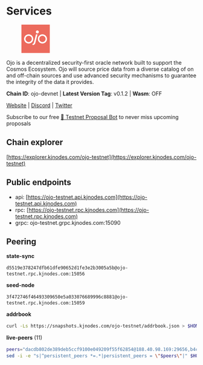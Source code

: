 # Services

<figure><img src="https://raw.githubusercontent.com/kj89/cosmos-images/main/logos/ojo.png" alt=""><figcaption></figcaption></figure>

Ojo is a decentralized security-first oracle network built  to support the Cosmos Ecosystem. Ojo will source price data  from a diverse catalog of on and off-chain sources and use  advanced security mechanisms to guarantee the integrity of the data it provides.

**Chain ID**: ojo-devnet | **Latest Version Tag**: v0.1.2 | **Wasm**: OFF

[Website](https://ojo.network) | [Discord](https://discord.gg/fd8Yrex8nC) | [Twitter](https://twitter.com/ojo_network)



Subscribe to our free [🤖 Testnet Proposal Bot](https://t.me/kjnodes_testnet_proposal_bot) to never miss upcoming proposals


## Chain explorer
[https://explorer.kjnodes.com/ojo-testnet](https://explorer.kjnodes.com/ojo-testnet)

## Public endpoints

* api: [https://ojo-testnet.api.kjnodes.com](https://ojo-testnet.api.kjnodes.com)
* rpc: [https://ojo-testnet.rpc.kjnodes.com](https://ojo-testnet.rpc.kjnodes.com)
* grpc: ojo-testnet.grpc.kjnodes.com:15090

## Peering

**state-sync**

```text
d5519e378247dfb61dfe90652d1fe3e2b3005a5b@ojo-testnet.rpc.kjnodes.com:15056
```

**seed-node**

```text
3f472746f46493309650e5a033076689996c8881@ojo-testnet.rpc.kjnodes.com:15059
```

**addrbook**
```bash
curl -Ls https://snapshots.kjnodes.com/ojo-testnet/addrbook.json > $HOME/.ojo/config/addrbook.json
```

**live-peers** (11)
```bash
peers="dacdb802de389deb5ccf9100e049209f55f62854@188.40.98.169:29656,b4c7205397045d22fe762c8d2021fa4ce6d7ea1e@162.55.39.159:36656,855fc154f9054ce4055719e09ce6f7f1d0ecd9fb@85.10.198.171:36656,18300f0a5973798c3900fe51ff255bb6bca982f9@65.109.65.248:36656,0ae4649c788cd2e86fc1ee0a45dc245c6716004e@95.214.55.25:35656,4cb932af43e2c64a0277516d96410a05294653de@75.119.148.69:26656,2c40b0aedc41b7c1b20c7c243dd5edd698428c41@138.201.85.176:26696,d2489830a5e91ec214edfc54756512e4f89f2609@65.109.92.79:12656,66b140833cba7cadd92d544088d735e219adbf01@65.108.226.183:21656,41d974f9a97209a401546a61ea2638a0f8071d79@178.18.252.10:26656,d5519e378247dfb61dfe90652d1fe3e2b3005a5b@65.109.68.190:15056"
sed -i -e "s|^persistent_peers *=.*|persistent_peers = \"$peers\"|" $HOME/.ojo/config/config.toml
```

